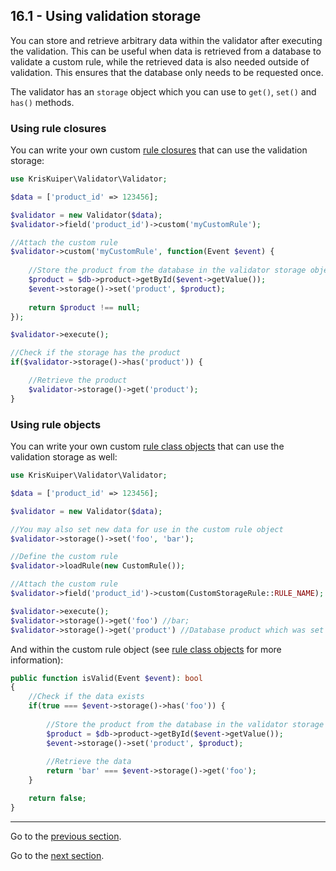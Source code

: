 ## 16.1 - Using validation storage

You can store and retrieve arbitrary data within the validator after executing the validation. This can be useful when data is retrieved from a database to validate a custom rule, while the retrieved data is also needed outside of validation.
This ensures that the database only needs to be requested once.

The validator has an `storage` object which you can use to `get()`, `set()` and `has()` methods.

### Using rule closures
You can write your own custom [rule closures](/docs/05%20-%20Custom%20validation%20rules/5.2%20-%20Using%20closures.md) that can use the validation storage:
```php
use KrisKuiper\Validator\Validator;

$data = ['product_id' => 123456];

$validator = new Validator($data);
$validator->field('product_id')->custom('myCustomRule');

//Attach the custom rule
$validator->custom('myCustomRule', function(Event $event) {
    
    //Store the product from the database in the validator storage object
    $product = $db->product->getById($event->getValue());
    $event->storage()->set('product', $product);
    
    return $product !== null;
});

$validator->execute();

//Check if the storage has the product
if($validator->storage()->has('product')) {

    //Retrieve the product
    $validator->storage()->get('product');
}
```

### Using rule objects
You can write your own custom [rule class objects](/docs/05%20-%20Custom%20validation%20rules/5.1%20-%20Using%20rule%20class%20objects.md) that can use the validation storage as well:
```php
use KrisKuiper\Validator\Validator;

$data = ['product_id' => 123456];

$validator = new Validator($data);

//You may also set new data for use in the custom rule object
$validator->storage()->set('foo', 'bar');

//Define the custom rule
$validator->loadRule(new CustomRule());

//Attach the custom rule
$validator->field('product_id')->custom(CustomStorageRule::RULE_NAME);

$validator->execute();
$validator->storage()->get('foo') //bar;
$validator->storage()->get('product') //Database product which was set within the rule object
```

And within the custom rule object (see [rule class objects](/docs/05%20-%20Custom%20validation%20rules/5.1%20-%20Using%20rule%20class%20objects.md) for more information):
```php
public function isValid(Event $event): bool
{
    //Check if the data exists 
    if(true === $event->storage()->has('foo')) {
        
        //Store the product from the database in the validator storage object
        $product = $db->product->getById($event->getValue());
        $event->storage()->set('product', $product);
        
        //Retrieve the data
        return 'bar' === $event->storage()->get('foo');
    }

    return false;
}
```

---------------

Go to the [previous section](/docs/15%20-%20Events/15.2%20-%20After%20validation%20event.md).

Go to the [next section](/docs/17%20-%20Examples/17.1%20-%20Validating%20registration%20form.md).